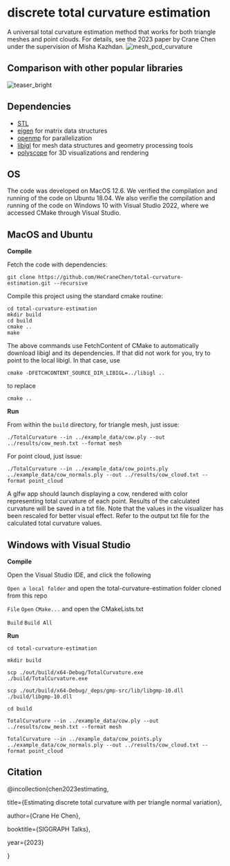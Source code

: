 # discrete total curvature estimation

A universal total curvature estimation method that works for both triangle meshes and point clouds. For details, see the 2023 paper by Crane Chen under the supervision of Misha Kazhdan.
![mesh_pcd_curvature](https://user-images.githubusercontent.com/33951209/229395487-efa580f7-9e28-498d-9265-af09d75f6d5c.png)

## Comparison with other popular libraries
![teaser_bright](https://user-images.githubusercontent.com/33951209/229387054-371fa8e9-1ef2-4552-81e3-af6927ee99dc.png)

## Dependencies

- [STL](https://www.geeksforgeeks.org/the-c-standard-template-library-stl/)
- [eigen](https://eigen.tuxfamily.org/index.php?title=Main_Page) for matrix data structures
- [openmp](http://polyscope.run/) for parallelization
- [libigl](http://libigl.github.io/libigl/) for mesh data structures and geometry processing tools
- [polyscope](http://polyscope.run/) for 3D visualizations and rendering

## OS

The code was developed on MacOS 12.6.
We verified the compilation and running of the code on Ubuntu 18.04.
We also verifie the compilation and running of the code on Windows 10 with Visual Studio 2022, where we accessed CMake through Visual Studio. 
## MacOS and Ubuntu

**Compile**

Fetch the code with dependencies:

    git clone https://github.com/HeCraneChen/total-curvature-estimation.git --recursive

Compile this project using the standard cmake routine:

    cd total-curvature-estimation
    mkdir build
    cd build
    cmake ..
    make

The above commands use FetchContent of CMake to automatically download libigl and its dependencies. If that did not work for you, try to point to the local libigl. In that case, use

    cmake -DFETCHCONTENT_SOURCE_DIR_LIBIGL=../libigl ..
to replace

    cmake ..

**Run**

From within the `build` directory, for triangle mesh, just issue:

    ./TotalCurvature --in ../example_data/cow.ply --out ../results/cow_mesh.txt --format mesh
    
For point cloud, just issue:

    ./TotalCurvature --in ../example_data/cow_points.ply ../example_data/cow_normals.ply --out ../results/cow_cloud.txt --format point_cloud

A glfw app should launch displaying a cow, rendered with color representing total curvature of each point. Results of the calculated curvature will be saved in a txt file. Note that the values in the visualizer has been rescaled for better visual effect. Refer to the output txt file for the calculated total curvature values.

## Windows with Visual Studio

**Compile**

Open the Visual Studio IDE, and click the following

`Open a local folder` and open the total-curvature-estimation folder cloned from this repo

`File`  `Open`  `CMake...` and open the CMakeLists.txt

`Build`  `Build All`

**Run**

    cd total-curvature-estimation
    
    mkdir build
    
    scp ./out/build/x64-Debug/TotalCurvature.exe ./build/TotalCurvature.exe
    
    scp ./out/build/x64-Debug/_deps/gmp-src/lib/libgmp-10.dll ./build/libgmp-10.dll
    
    cd build
    
    TotalCurvature --in ../example_data/cow.ply --out ../results/cow_mesh.txt --format mesh
    
    TotalCurvature --in ../example_data/cow_points.ply ../example_data/cow_normals.ply --out ../results/cow_cloud.txt --format point_cloud
    

## Citation

@incollection{chen2023estimating,

  title={Estimating discrete total curvature with per triangle normal variation},
  
  author={Crane He Chen},
  
  booktitle={SIGGRAPH Talks},
  
<!--   pages={1--8}, -->
  year={2023}
  
}

<!-- (coming soon) -->
